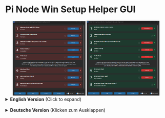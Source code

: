 # Pi Node Win Setup Helper GUI

<div align="center">
  <img src="https://github.com/Fingerkrampf/Pi_Node_Win_Setup_Helper_GUI/blob/main/screenshot/Screenshot%202025-10-26%20123425.png" width="45%" style="max-width: "350px"; height: auto;" alt="Screenshot 1">
  <img src="https://github.com/Fingerkrampf/Pi_Node_Win_Setup_Helper_GUI/blob/main/screenshot/Screenshot%202025-10-26%20123631.png" width="45%" style="max-width: "350px"; height: auto;" alt="Screenshot 2">
</div>

<details>
<summary><strong>English Version</strong> (Click to expand)</summary>
<br>

A GUI tool to simplify the setup of a Pi Network Node on Windows. This tool automates the installation and configuration of the necessary components.

---

### ✨ Features

The tool provides a simple user interface to perform the following tasks:

* **WSL2 Features:** Activates the necessary Windows Features for the Windows Subsystem for Linux (WSL2).
* **Hibernate Mode:** Checks if hibernate mode is active, which can interfere with the continuous operation of the node.
* **Docker Desktop:** Installs the latest version of Docker Desktop and sets it to start automatically.
* **Pi Node Software:** Installs the Pi Node Windows application and configures it to start automatically.
* **Firewall Rules:** Automatically creates the required inbound and outbound firewall rules for ports `31400` to `31409`.
* **WireGuard Client:** Installs the WireGuard VPN client.
* **WireGuard Keys:** Generates local key pairs for a secure VPN connection.
* **WireGuard Server Setup:** Automatically configures a WireGuard peer on a Linux server via SSH for a seamless VPN connection.
    * ⚠️ **Note:** The UDP port 51820 must be opened in the firewall of the server provider, which is usually done via their web interface.
    * ⚠️ **Note:** The TCP ports 31400-31409 must be opened in the firewall of the server provider, which is usually done via their web interface.

---

### 💻 System Requirements

* **Operating System:** Windows 11
    * ⚠️ **Note:** This script has been **tested exclusively on Windows 11**. It may work on Windows 10, but this has not been verified and is not guaranteed.
* **Installation Type:** For the script to function correctly, a **fresh, full, and genuine Windows installation** is required. The script may not work properly on modified or "Lite" versions of Windows, as essential system components could be missing.
* **Server:** An Debian-based (i.e. Ubuntu) server with a public IPv4 address and root access must be available

---

### 🚀 Usage

1.  Download the released file 'Pi_Node_Win_Setup_Helper_GUI_v1.1.exe'.
2.  Run the file as an administrator. The tool will attempt to request these permissions itself if they are missing.
3.  The user interface displays the status of each component:
    * ✅ **Green Checkmark:** The component is already correctly installed or configured.
    * ❌ **Red Cross:** The component is missing or needs to be configured.
4.  Click the corresponding buttons to start each action.
   
---

### 📹 Youtube Howto Video:
https://youtu.be/33ltH5KaADg?feature=shared

---

### ⚠️ Disclaimer

Use of this tool is at your **own risk**. It performs system-level changes (e.g., software installation, activation of Windows features, firewall rules). The author assumes no liability for any potential problems or damage to your system.

---

### ✍️ Author & Contact

* **Author:** Fingerkrampf
* **Contact:** via Telegram

---

### 📜 License

This project is licensed under the **MIT License**.

Copyright (c) 2025 Fingerkrampf

Permission is hereby granted, free of charge, to any person obtaining a copy of this software and associated documentation files (the "Software"), to deal in the Software without restriction, including without limitation the rights to use, copy, modify, merge, publish, distribute, sublicense, and/or sell copies of the Software, and to permit persons to whom the Software is furnished to do so, subject to the following conditions:

The above copyright notice and this permission notice shall be included in all copies or substantial portions of the Software.

THE SOFTWARE IS PROVIDED "AS IS", WITHOUT WARRANTY OF ANY KIND, EXPRESS OR IMPLIED, INCLUDING BUT NOT LIMITED TO THE WARRANTIES OF MERCHANTABILITY, FITNESS FOR A PARTICULAR PURPOSE AND NONINFRINGEMENT. IN NO EVENT SHALL THE AUTHORS OR COPYRIGHT HOLDERS BE LIABLE FOR ANY CLAIM, DAMAGES OR OTHER LIABILITY, WHETHER IN AN ACTION OF CONTRACT, TORT OR OTHERWISE, ARISING FROM, OUT OF OR IN CONNECTION WITH THE SOFTWARE OR THE USE OR OTHER DEALINGS IN THE SOFTWARE.

</details>

<br>

<details>
<summary><strong>Deutsche Version</strong> (Klicken zum Ausklappen)</summary>
<br>

Ein GUI-Tool zur Vereinfachung der Einrichtung eines Pi Network Nodes unter Windows. Dieses Tool automatisiert die Installation und Konfiguration der notwendigen Komponenten.

---

### ✨ Features

Das Tool bietet eine einfache Benutzeroberfläche, um die folgenden Aufgaben auszuführen:

* **WSL2-Features:** Aktiviert die notwendigen Windows-Features für das Windows Subsystem for Linux (WSL2).
* **Ruhezustand:** Überprüft, ob der Ruhezustand aktiv ist, was für den Dauerbetrieb des Nodes hinderlich sein kann.
* **Docker Desktop:** Installiert die neueste Version von Docker Desktop und richtet den Autostart ein.
* **Pi Node Software:** Installiert die Pi Node Windows-Anwendung und konfiguriert den Autostart.
* **Firewall-Regeln:** Erstellt automatisch die benötigten eingehenden und ausgehenden Firewall-Regeln für die Ports `31400` bis `31409`.
* **WireGuard Client:** Installiert den WireGuard VPN-Client.
* **WireGuard Schlüssel:** Generiert lokale Schlüsselpaare für eine sichere VPN-Verbindung.
* **WireGuard Server-Setup:** Konfiguriert automatisch einen WireGuard-Peer auf einem Linux-Server via SSH für eine nahtlose VPN-Verbindung.
* **Server:** Es muss ein Debian-basierter (z.B. Ubuntu) Server mit einer öffentlichen IPv4-Adresse zur Verfügung stehen.
    * ⚠️ **Hinweis:** Der UDP-Port 51820 muss in der Firewall des Serveranbieters (meist über deren Webinterface) freigegeben werden.
    * ⚠️ **Hinweis:** Die TCP-Ports 31400-31409 müssen in der Firewall des Serveranbieters (meist über deren Webinterface) freigegeben werden.
---

### 💻 Systemanforderungen

* **Betriebssystem:** Windows 11
    * ⚠️ **Hinweis:** Das Skript wurde **ausschließlich unter Windows 11 getestet**. Es ist möglich, dass es auch unter Windows 10 funktioniert, dies wurde jedoch nicht überprüft und wird nicht garantiert.
* **Installationsart:** Für eine einwandfreie Funktion wird eine **frische, vollwertige und originale Windows-Installation** vorausgesetzt. Das Skript funktioniert möglicherweise nicht ordnungsgemäß auf modifizierten oder "Lite"-Versionen von Windows, da wichtige Systemkomponenten fehlen könnten.
* **Server:** Ein Debian-basierter (z.B. Ubuntu) Server mit einer öffentlichen IPv4-Adresse und Root-Zugriff muss verfügbar sein.

---

### 🚀 Benutzung

1.  Downloade die veröffentlichte Datei 'Pi_Node_Win_Setup_Helper_GUI_v1.1.exe'.
2.  Führe die Datei als Administrator aus. Das Tool wird versuchen, die Berechtigungen selbst anzufordern, falls sie fehlen.
3.  Die Benutzeroberfläche zeigt den Status der einzelnen Komponenten an:
    * ✅ **Grüner Haken:** Die Komponente ist bereits korrekt installiert oder konfiguriert.
    * ❌ **Rotes Kreuz:** Die Komponente fehlt oder muss konfiguriert werden.
4.  Klicke auf die entsprechenden Schaltflächen, um die jeweilige Aktion zu starten.

---

### 📹 Youtube Howto Video:
https://youtu.be/YVXERVwJiTI?feature=shared

--

### ⚠️ Haftungsausschluss

Die Nutzung dieses Tools erfolgt auf **eigene Gefahr**. Es werden systemnahe Änderungen vorgenommen (z.B. Installation von Software, Aktivierung von Windows-Features, Firewall-Regeln). Der Autor übernimmt keine Haftung für eventuell auftretende Probleme oder Schäden am System.

---

### ✍️ Autor & Kontakt

* **Autor:** Fingerkrampf
* **Kontakt:** via Telegram

---

### 📜 Lizenz

Dieses Projekt steht unter der **MIT License**.

Copyright (c) 2025 Fingerkrampf

Hiermit wird allen Personen, die eine Kopie dieser Software und der zugehörigen Dokumentationsdateien (die „Software“) erhalten, unentgeltlich die Erlaubnis erteilt, die Software uneingeschränkt zu nutzen, insbesondere das Recht, sie zu verwenden, zu kopieren, zu ändern, zusammenzufügen, zu veröffentlichen, zu verteilen, unterzulizenzieren und/oder Kopien der Software zu verkaufen, und diese Rechte unter den folgenden Bedingungen anderen Personen zu übertragen:

Der obige Urheberrechtsvermerk und dieser Genehmigungsvermerk müssen in allen Kopien oder wesentlichen Teilen der Software enthalten sein.

Die Software wird „so wie sie ist“ und ohne jegliche ausdrückliche oder stillschweigende Gewährleistung bereitgestellt, insbesondere für die Gewährleistung der Marktgängigkeit, der Eignung für einen bestimmten Zweck und der Nichtverletzung von Rechten Dritter. DIE AUTOREN ODER URHEBERRECHTSINHABER SIND IN KEINEM FALL FÜR JEGLICHE ANSPRÜCHE, SCHÄDEN ODER ANDERE VERBINDLICHKEITEN VERANTWORTLICH, OB AUS VERTRAG, UNERLAUBTER HANDLUNG ODER ANDERWEITIG, DIE AUS DER SOFTWARE ODER DER VERWENDUNG ODER ANDEREN UMGANG MIT DER SOFTWARE ENTSTEHEN, DAMIT IN VERBINDUNG STEHEN.

</details>
